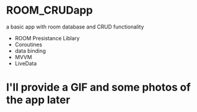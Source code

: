 # ROOM_CRUDapp
a basic app with room database and CRUD functionality 

- ROOM Presistance Liblary
- Coroutines
- data binding
- MVVM
- LiveData
# I'll provide a GIF and some photos of the app later 

